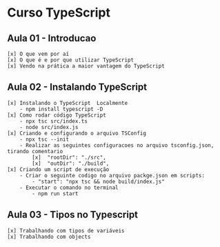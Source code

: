 # Curso TypeScript

## Aula 01 - Introducao
    [x] O que vem por aí
    [x] O que é e por que utilizar TypeScript
    [x] Vendo na prática a maior vantagem do TypeScript

## Aula 02 - Instalando TypeScript
    [x] Instalando o TypeScript  Localmente
        - npm install typescript -D
    [x] Como rodar código TypeScript
        - npx tsc src/index.ts
        - node src/index.js
    [x] Criando e configurando o arquivo TSConfig
        - npx tsc --init
        - Realizar as seguintes configuracoes no arquivo tsconfig.json, tirando comentario
            [x]  "rootDir": "./src",  
            [x]  "outDir": "./build", 
    [x] Criando um script de execução
        - Criar o seguinte codigo no arquivo packge.json em scripts:
            - "start": "npx tsc && node build/index.js"
        - Executar o comando no terminal
            - npm run start
## Aula 03 - Tipos no Typescript
    [x] Trabalhando com tipos de variáveis
    [x] Trabalhando com objects